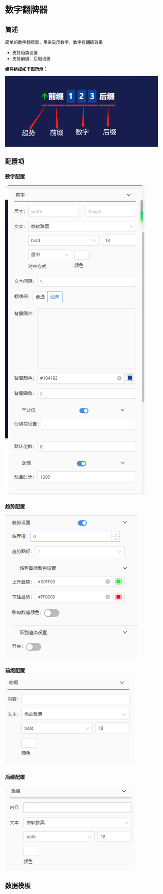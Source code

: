 

# 数字翻牌器

## 简述

简单的数字翻牌器，用来显示数字，数字有翻牌效果

-   支持趋势设置
-   支持前缀、后缀设置

**组件组成如下图所示：**

![./image-20230208193846656](images/image-20230208193846656.png)

## 配置项

### 数字配置

![./image-20230208193049958](images/image-20230208193049958.png)

### 趋势配置

![./image-20230208193349782](images/image-20230208193349782.png)

### 前缀配置

![./image-20230208193421604](images/image-20230208193421604.png)

### 后缀配置

![./image-20230208193446535](images/image-20230208193446535.png)

## 数据模板

<!-- todo -->
